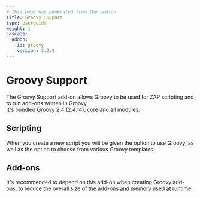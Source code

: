 ```yaml
---
# This page was generated from the add-on.
title: Groovy Support
type: userguide
weight: 1
cascade:
  addon:
    id: groovy
    version: 3.2.0
---
```


# Groovy Support

The Groovy Support add-on allows Groovy to be used for ZAP scripting and to run add-ons written in Groovy.  
It's bundled Groovy 2.4 (2.4.14), core and all modules.

## Scripting

When you create a new script you will be given the option to use Groovy, as well as the option to choose from various Groovy templates.

## Add-ons

It's recommended to depend on this add-on when creating Groovy add-ons, to reduce the overall size of the add-ons and memory used at runtime.
